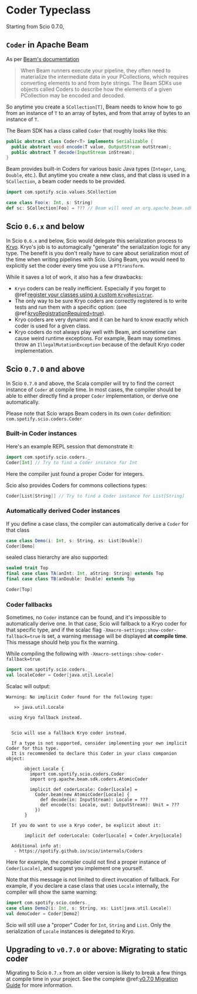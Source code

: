 # Coder Typeclass

Starting from Scio 0.7.0,

## `Coder` in Apache Beam

As per [Beam's documentation](https://beam.apache.org/documentation/programming-guide/#specifying-coders)

> When Beam runners execute your pipeline, they often need to materialize the intermediate data in your PCollections, which requires converting elements to and from byte strings. The Beam SDKs use objects called Coders to describe how the elements of a given PCollection may be encoded and decoded.

So anytime you create a `SCollection[T]`, Beam needs to know how to go from an instance of `T` to an array of bytes, and from that array of bytes to an instance of `T`.

The Beam SDK has a class called `Coder` that roughly looks like this:

```java
public abstract class Coder<T> implements Serializable {
  public abstract void encode(T value, OutputStream outStream);
  public abstract T decode(InputStream inStream);
}
```

Beam provides built-in Coders for various basic Java types (`Integer`, `Long`, `Double`, etc.). But anytime you create a new class, and that class is used in a `SCollection`, a beam coder needs to be provided.

```scala mdoc:silent
import com.spotify.scio.values.SCollection

case class Foo(x: Int, s: String)
def sc: SCollection[Foo] = ??? // Beam will need an org.apache.beam.sdk.coders.Coder[Foo]
```

## Scio `0.6.x` and below

In Scio `0.6.x` and below, Scio would delegate this serialization process to [Kryo](https://github.com/EsotericSoftware/kryo). Kryo's job is to automagically "generate" the serialization logic for any type. The benefit is you don't really have to care about serialization most of the time when writing pipelines with Scio. Using Beam, you would need to explicitly set the coder every time you use a `PTtransform`.

While it saves a lot of work, it also has a few drawbacks:

- `Kryo` coders can be really inefficient. Especially if you forget to @ref:[register your classes using a custom `KryoRegistrar`](../FAQ.md#how-do-i-use-custom-kryo-serializers-).
- The only way to be sure Kryo coders are correctly registered is to write tests and run them with a specific option: (see @ref:[kryoRegistrationRequired=true](../FAQ.md#what-kryo-tuning-options-are-there-)).
- Kryo coders are very dynamic and it can be hard to know exactly which coder is used for a given class.
- Kryo coders do not always play well with Beam, and sometime can cause weird runtime exceptions. For example, Beam may sometimes throw an `IllegalMutationException` because of the default Kryo coder implementation.

## Scio `0.7.0` and above

In Scio `0.7.0` and above, the Scala compiler will try to find the correct instance of `Coder` at compile time.
In most cases, the compiler should be able to either directly find a proper `Coder` implementation, or derive one automatically.

Please note that Scio wraps Beam coders in its own `Coder` definition: `com.spotify.scio.coders.Coder`

### Built-in Coder instances

Here's an example REPL session that demonstrate it:

```scala mdoc
import com.spotify.scio.coders._
Coder[Int] // Try to find a Coder instance for Int
```

Here the compiler just found a proper Coder for integers.

Scio also provides Coders for commons collections types:

```scala mdoc
Coder[List[String]] // Try to find a Coder instance for List[String]
```

### Automatically derived Coder instances

If you define a case class, the compiler can automatically derive a `Coder` for that class

```scala mdoc
case class Demo(i: Int, s: String, xs: List[Double])
Coder[Demo]
```

sealed class hierarchy are also supported:

```scala mdoc
sealed trait Top
final case class TA(anInt: Int, aString: String) extends Top
final case class TB(anDouble: Double) extends Top

Coder[Top]
```

### Coder fallbacks

Sometimes, no `Coder` instance can be found, and it's impossible to automatically derive one.
In that case, Scio will fallback to a Kryo coder for that specific type, and if the scalac flag `-Xmacro-settings:show-coder-fallback=true` is set, a warning message will be displayed __at compile time__. This message should help you fix the warning.

While compiling the following with `-Xmacro-settings:show-coder-fallback=true`

```scala mdoc:reset
import com.spotify.scio.coders._
val localeCoder = Coder[java.util.Locale]
```

Scalac will output:

```
Warning: No implicit Coder found for the following type:

   >> java.util.Locale

 using Kryo fallback instead.


  Scio will use a fallback Kryo coder instead.

  If a type is not supported, consider implementing your own implicit Coder for this type.
  It is recommended to declare this Coder in your class companion object:

       object Locale {
         import com.spotify.scio.coders.Coder
         import org.apache.beam.sdk.coders.AtomicCoder

         implicit def coderLocale: Coder[Locale] =
           Coder.beam(new AtomicCoder[Locale] {
             def decode(in: InputStream): Locale = ???
             def encode(ts: Locale, out: OutputStream): Unit = ???
           })
       }

  If you do want to use a Kryo coder, be explicit about it:

       implicit def coderLocale: Coder[Locale] = Coder.kryo[Locale]

  Additional info at:
   - https://spotify.github.io/scio/internals/Coders
```

Here for example, the compiler could not find a proper instance of `Coder[Locale]`, and suggest you implement one yourself.

Note that this message is not limited to direct invocation of fallback. For example, if you declare a case class that uses `Locale` internally, the compiler will show the same warning:

```scala mdoc:reset
import com.spotify.scio.coders._
case class Demo2(i: Int, s: String, xs: List[java.util.Locale])
val demoCoder = Coder[Demo2]
```

Scio will still use a "proper" Coder for `Int`, `String` and `List`. Only the serialization of `Locale` instances is delegated to Kryo.

## Upgrading to `v0.7.0` or above: Migrating to static coder

Migrating to Scio `0.7.x` from an older version is likely to break a few things at compile time in your project.
See the complete @ref:[v0.7.0 Migration Guide](../migrations/v0.7.0-Migration-Guide.md) for more information.
